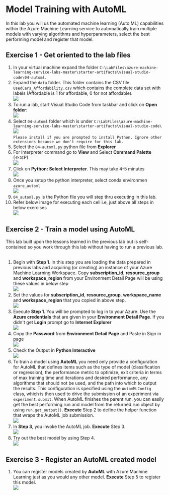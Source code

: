 # Model Training with AutoML

In this lab you will us the automated machine learning (Auto ML) capabilities within the Azure Machine Learning service to automatically train multiple models with varying algorithms and hyperparameters, select the best performing model and register that model.

## Exercise 1 - Get oriented to the lab files

1. In your virtual machine expand the folder `C:\LabFiles\azure-machine-learning-service-labs-master\starter-artifacts\visual-studio-code\04-automl`.<br/>
2. Expand the `data` folder. This folder contains the CSV file `UsedCars_Affordability.csv` which contains the complete data set with labels (Affordable is 1 for affordable, 0 for not affordable).<br/>
<img src="images/data1.jpg"/><br/>
3. To run a lab, start Visual Studio Code from taskbar and click on **Open folder**:<br/>
<img src="images/code.jpg"/><br/>
4. Select `04-automl` folder which is under `C:\LabFiles\azure-machine-learning-service-labs-master\starter-artifacts\visual-studio-code\`<br/>
<img src="images/auto.jpg"/><br/>
``
Please install if you are prompted to install Python. Ignore other extensions because we don't require for this lab.
``
5. Select the `04-automl.py` python file from **Explorer**<br/>
6. For Interpreter command go to **View** and Select **Command Palette** (⇧⌘P).<br/>
<img src="images/lab26.jpg"/><br/>
7. Click on **Python: Select Interpreter**. This may take 4-5 minutes<br/>
<img src="images/select.jpg"/><br/>
8. Once you setup the python interpreter, select conda environmen `azure_automl`<br/>
<img src="images/python.jpg"/><br/>
9. `04_automl.py` is the Python file you will step thru executing in this lab.<br/>
10. Refer below image for executing each cell i.e, just above all steps in below exercises<br/>
<img src="images/lab04.jpg"/><br/>

## Exercise 2 - Train a model using AutoML

This lab built upon the lessons learned in the previous lab but is self-contained so you work through this lab without having to run a previous lab.<br/><br/>
1. Begin with **Step 1**. In this step you are loading the data prepared in previous labs and acquiring (or creating) an instance of your Azure Machine Learning Workspace. Copy **subscription_id**, **resource_group** and **workspace_region** from your Environment Detail Page will be using these values in below step<br/>
<img src="images/cred2.jpg"/><br/>
2. Set the values for **subscription_id**, **resource_group**, **workspace_name** and **workspace_region** that you copied in above step.<br/>
<img src="images/aut.jpg"/><br/>
3. Execute **Step 1**. You will be prompted to log in to your Azure. Use the **Azure credentials** that are given in your **Environment Detail Page**. If you didn't get **Login** prompt go to **Internet Explorer**<br/>
<img src="images/sign.jpg"/><br/>
4. Copy the **Password** from **Environment Detail Page** and Paste in Sign in page<br/>
<img src="images/pass.jpg"/><br/>
5. Check the Output in **Python Interactive**<br/>
<img src="images/lab21.jpg"/><br/>
6. To train a model using **AutoML** you need only provide a configuration for AutoML that defines items such as the type of model (classification or regression), the performance metric to optimize, exit criteria in terms of max training time and iterations and desired performance, any algorithms that should not be used, and the path into which to output the results. This configuration is specified using the `AutomMLConfig` class, which is then used to drive the submission of an experiment via `experiment.submit`. When AutoML finishes the parent run, you can easily get the best performing run and model from the returned run object by using `run.get_output()`. **Execute** Step 2 to define the helper function that wraps the AutoML job submission.<br/>
<img src="images/lab22.jpg"/><br/>
7. In **Step 3**, you invoke the AutoML job. **Execute** Step 3.<br/>
<img src="images/lab23.jpg"/><br/>
8. Try out the best model by using Step 4.<br/>
<img src="images/lab24.jpg"/><br/>

## Exercise 3 - Register an AutoML created model

1. You can register models created by **AutoML** with Azure Machine Learning just as you would any other model. **Execute** Step 5 to register this model.<br/>
<img src="images/lab25.jpg"/><br/>
